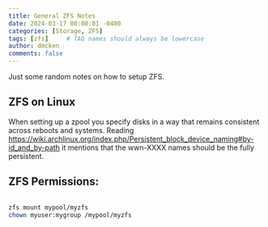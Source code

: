 ```yaml
---
title: General ZFS Notes
date: 2024-03-17 00:00:01 -0400
categories: [Storage, ZFS]
tags: [zfs]     # TAG names should always be lowercase
author: dmcken 
comments: false
---
```


Just some random notes on how to setup ZFS.

## ZFS on Linux

When setting up a zpool you specify disks in a way that remains consistent across reboots and systems. Reading https://wiki.archlinux.org/index.php/Persistent_block_device_naming#by-id_and_by-path it mentions that the wwn-XXXX names should be the fully persistent.

## ZFS Permissions:

```bash

zfs mount mypool/myzfs
chown myuser:mygroup /mypool/myzfs
```
